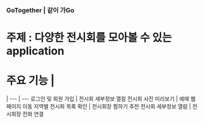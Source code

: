### GoTogether | 같이 가Go

# 주제 : 다양한 전시회를 모아볼 수 있는 application

# 주요 기능 | 
 | 
--- | ---
로그인 및 회원 가입 | 전시회 세부정보 열람
전시회 사진 미리보기 | 예매 웹페이지 이동
지역별 전시회 목록 확인 | 전시회장 찜하기
추천 전시회 세부정보 열람 | 전시회장 전화 연결


